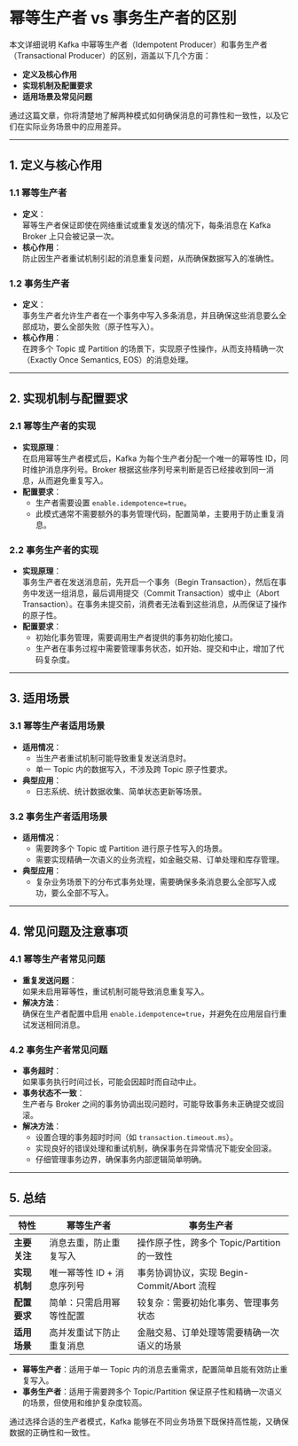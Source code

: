 # 幂等生产者 vs 事务生产者的区别

本文详细说明 Kafka 中幂等生产者（Idempotent Producer）和事务生产者（Transactional Producer）的区别，涵盖以下几个方面：

- **定义及核心作用**
- **实现机制及配置要求**
- **适用场景及常见问题**

通过这篇文章，你将清楚地了解两种模式如何确保消息的可靠性和一致性，以及它们在实际业务场景中的应用差异。

---

## 1. 定义与核心作用

### 1.1 幂等生产者
- **定义**：  
  幂等生产者保证即使在网络重试或重复发送的情况下，每条消息在 Kafka Broker 上只会被记录一次。
- **核心作用**：  
  防止因生产者重试机制引起的消息重复问题，从而确保数据写入的准确性。

### 1.2 事务生产者
- **定义**：  
  事务生产者允许生产者在一个事务中写入多条消息，并且确保这些消息要么全部成功，要么全部失败（原子性写入）。
- **核心作用**：  
  在跨多个 Topic 或 Partition 的场景下，实现原子性操作，从而支持精确一次（Exactly Once Semantics, EOS）的消息处理。

---

## 2. 实现机制与配置要求

### 2.1 幂等生产者的实现
- **实现原理**：  
  在启用幂等生产者模式后，Kafka 为每个生产者分配一个唯一的幂等性 ID，同时维护消息序列号。Broker 根据这些序列号来判断是否已经接收到同一消息，从而避免重复写入。
- **配置要求**：
    - 生产者需要设置 `enable.idempotence=true`。
    - 此模式通常不需要额外的事务管理代码，配置简单，主要用于防止重复消息。

### 2.2 事务生产者的实现
- **实现原理**：  
  事务生产者在发送消息前，先开启一个事务（Begin Transaction），然后在事务中发送一组消息，最后调用提交（Commit Transaction）或中止（Abort Transaction）。在事务未提交前，消费者无法看到这些消息，从而保证了操作的原子性。
- **配置要求**：
    - 初始化事务管理，需要调用生产者提供的事务初始化接口。
    - 生产者在事务过程中需要管理事务状态，如开始、提交和中止，增加了代码复杂度。

---

## 3. 适用场景

### 3.1 幂等生产者适用场景
- **适用情况**：
    - 当生产者重试机制可能导致重复发送消息时。
    - 单一 Topic 内的数据写入，不涉及跨 Topic 原子性要求。
- **典型应用**：
    - 日志系统、统计数据收集、简单状态更新等场景。

### 3.2 事务生产者适用场景
- **适用情况**：
    - 需要跨多个 Topic 或 Partition 进行原子性写入的场景。
    - 需要实现精确一次语义的业务流程，如金融交易、订单处理和库存管理。
- **典型应用**：
    - 复杂业务场景下的分布式事务处理，需要确保多条消息要么全部写入成功，要么全部不写入。

---

## 4. 常见问题及注意事项

### 4.1 幂等生产者常见问题
- **重复发送问题**：  
  如果未启用幂等性，重试机制可能导致消息重复写入。
- **解决方法**：  
  确保在生产者配置中启用 `enable.idempotence=true`，并避免在应用层自行重试发送相同消息。

### 4.2 事务生产者常见问题
- **事务超时**：  
  如果事务执行时间过长，可能会因超时而自动中止。
- **事务状态不一致**：  
  生产者与 Broker 之间的事务协调出现问题时，可能导致事务未正确提交或回滚。
- **解决方法**：
    - 设置合理的事务超时时间（如 `transaction.timeout.ms`）。
    - 实现良好的错误处理和重试机制，确保事务在异常情况下能安全回滚。
    - 仔细管理事务边界，确保事务内部逻辑简单明确。

---

## 5. 总结

| 特性                | 幂等生产者                          | 事务生产者                              |
|---------------------|-------------------------------------|-----------------------------------------|
| **主要关注**        | 消息去重，防止重复写入               | 操作原子性，跨多个 Topic/Partition 的一致性   |
| **实现机制**        | 唯一幂等性 ID + 消息序列号            | 事务协调协议，实现 Begin-Commit/Abort 流程  |
| **配置要求**        | 简单：只需启用幂等性配置              | 较复杂：需要初始化事务、管理事务状态         |
| **适用场景**        | 高并发重试下防止重复消息              | 金融交易、订单处理等需要精确一次语义的场景    |

- **幂等生产者**：适用于单一 Topic 内的消息去重需求，配置简单且能有效防止重复写入。
- **事务生产者**：适用于需要跨多个 Topic/Partition 保证原子性和精确一次语义的场景，但使用和维护复杂度较高。

通过选择合适的生产者模式，Kafka 能够在不同业务场景下既保持高性能，又确保数据的正确性和一致性。